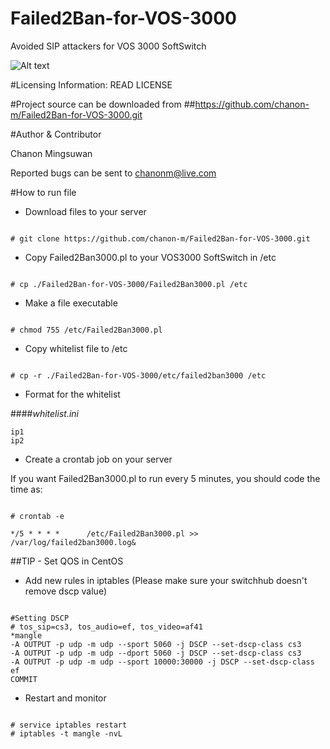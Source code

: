 # Failed2Ban-for-VOS-3000
Avoided SIP attackers for VOS 3000 SoftSwitch

![Alt text](http://www.icalleasy.com/images/basic_voip_system.png "Basic VOIP System") 

#Licensing Information: READ LICENSE

#Project source can be downloaded from
##https://github.com/chanon-m/Failed2Ban-for-VOS-3000.git

#Author & Contributor

Chanon Mingsuwan

Reported bugs can be sent to chanonm@live.com

#How to run file

* Download files to your server

```

# git clone https://github.com/chanon-m/Failed2Ban-for-VOS-3000.git

```

* Copy Failed2Ban3000.pl to your VOS3000 SoftSwitch in /etc

```

# cp ./Failed2Ban-for-VOS-3000/Failed2Ban3000.pl /etc

```

* Make a file executable  

```

# chmod 755 /etc/Failed2Ban3000.pl

```

* Copy whitelist file to /etc

```

# cp -r ./Failed2Ban-for-VOS-3000/etc/failed2ban3000 /etc

```

* Format for the whitelist

####_whitelist.ini_
```
ip1
ip2

```

* Create a crontab job on your server

If you want Failed2Ban3000.pl to run every 5 minutes, you should code the time as:

```

# crontab -e

*/5 * * * *      /etc/Failed2Ban3000.pl >> /var/log/failed2ban3000.log&

```

##TIP - Set QOS in CentOS

* Add new rules in iptables (Please make sure your switchhub doesn't remove dscp value)

```

#Setting DSCP
# tos_sip=cs3, tos_audio=ef, tos_video=af41
*mangle
-A OUTPUT -p udp -m udp --sport 5060 -j DSCP --set-dscp-class cs3
-A OUTPUT -p udp -m udp --dport 5060 -j DSCP --set-dscp-class cs3
-A OUTPUT -p udp -m udp --sport 10000:30000 -j DSCP --set-dscp-class ef
COMMIT

```

* Restart and monitor 

```

# service iptables restart
# iptables -t mangle -nvL

```

